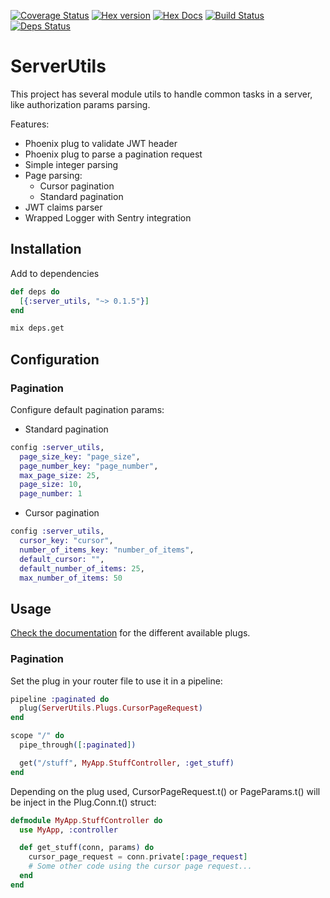 [![Coverage Status](https://coveralls.io/repos/github/heyorbit/elixir-server-utils/badge.svg?branch=master)](https://coveralls.io/github/heyorbit/elixir-server-utils?branch=master)
[![Hex version](https://img.shields.io/hexpm/v/sippet.svg "Hex version")](https://hex.pm/packages/server_utils)
[![Hex Docs](https://img.shields.io/badge/hex-docs-9768d1.svg)](https://hexdocs.pm/server_utils)
[![Build Status](https://travis-ci.org/heyorbit/elixir-server-utils.svg?branch=master)](https://travis-ci.org/heyorbit/elixir-server-utils)
[![Deps Status](https://beta.hexfaktor.org/badge/all/github/heyorbit/elixir-server-utils.svg)](https://beta.hexfaktor.org/github/heyorbit/elixir-server-utils)

# ServerUtils

This project has several module utils to handle common tasks in a server, like authorization params parsing.

Features:

  * Phoenix plug to validate JWT header
  * Phoenix plug to parse a pagination request
  * Simple integer parsing
  * Page parsing:
    * Cursor pagination
    * Standard pagination
  * JWT claims parser
  * Wrapped Logger with Sentry integration

## Installation

Add to dependencies

```elixir
def deps do
  [{:server_utils, "~> 0.1.5"}]
end
```

```bash
mix deps.get
```

## Configuration

### Pagination

Configure default pagination params:

* Standard pagination

```elixir
config :server_utils,
  page_size_key: "page_size",
  page_number_key: "page_number",
  max_page_size: 25,
  page_size: 10,
  page_number: 1
```

* Cursor pagination

```elixir
config :server_utils,
  cursor_key: "cursor",
  number_of_items_key: "number_of_items",
  default_cursor: "",
  default_number_of_items: 25,
  max_number_of_items: 50
```

## Usage

[Check the documentation](https://hexdocs.pm/server_utils) for the different available plugs.

### Pagination

Set the plug in your router file to use it in a pipeline:

```elixir
pipeline :paginated do
  plug(ServerUtils.Plugs.CursorPageRequest)
end

scope "/" do
  pipe_through([:paginated])

  get("/stuff", MyApp.StuffController, :get_stuff)
end
```

Depending on the plug used, CursorPageRequest.t() or PageParams.t() will be inject in the Plug.Conn.t() struct:

```elixir
defmodule MyApp.StuffController do
  use MyApp, :controller

  def get_stuff(conn, params) do
    cursor_page_request = conn.private[:page_request]
    # Some other code using the cursor page request...
  end
end
```
